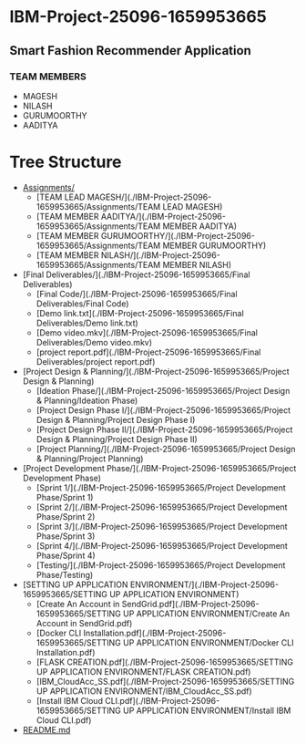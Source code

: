# IBM-Project-25096-1659953665

## Smart Fashion Recommender Application

### TEAM MEMBERS
   * MAGESH
   * NILASH
   * GURUMOORTHY
   * AADITYA

# Tree Structure

* [Assignments/](./IBM-Project-25096-1659953665/Assignments)
  * [TEAM LEAD MAGESH/](./IBM-Project-25096-1659953665/Assignments/TEAM LEAD MAGESH)
  * [TEAM MEMBER AADITYA/](./IBM-Project-25096-1659953665/Assignments/TEAM MEMBER AADITYA)
  * [TEAM MEMBER GURUMOORTHY/](./IBM-Project-25096-1659953665/Assignments/TEAM MEMBER GURUMOORTHY)
  * [TEAM MEMBER NILASH/](./IBM-Project-25096-1659953665/Assignments/TEAM MEMBER NILASH)
* [Final Deliverables/](./IBM-Project-25096-1659953665/Final Deliverables)
  * [Final Code/](./IBM-Project-25096-1659953665/Final Deliverables/Final Code)
  * [Demo link.txt](./IBM-Project-25096-1659953665/Final Deliverables/Demo link.txt)
  * [Demo video.mkv](./IBM-Project-25096-1659953665/Final Deliverables/Demo video.mkv)
  * [project report.pdf](./IBM-Project-25096-1659953665/Final Deliverables/project report.pdf)
* [Project Design & Planning/](./IBM-Project-25096-1659953665/Project Design & Planning)
  * [Ideation Phase/](./IBM-Project-25096-1659953665/Project Design & Planning/Ideation Phase)
  * [Project Design Phase I/](./IBM-Project-25096-1659953665/Project Design & Planning/Project Design Phase I)
  * [Project Design Phase II/](./IBM-Project-25096-1659953665/Project Design & Planning/Project Design Phase II)
  * [Project Planning/](./IBM-Project-25096-1659953665/Project Design & Planning/Project Planning)
* [Project Development Phase/](./IBM-Project-25096-1659953665/Project Development Phase)
  * [Sprint 1/](./IBM-Project-25096-1659953665/Project Development Phase/Sprint 1)
  * [Sprint 2/](./IBM-Project-25096-1659953665/Project Development Phase/Sprint 2)
  * [Sprint 3/](./IBM-Project-25096-1659953665/Project Development Phase/Sprint 3)
  * [Sprint 4/](./IBM-Project-25096-1659953665/Project Development Phase/Sprint 4)
  * [Testing/](./IBM-Project-25096-1659953665/Project Development Phase/Testing)
* [SETTING UP APPLICATION ENVIRONMENT/](./IBM-Project-25096-1659953665/SETTING UP APPLICATION ENVIRONMENT)
  * [Create An Account in SendGrid.pdf](./IBM-Project-25096-1659953665/SETTING UP APPLICATION ENVIRONMENT/Create An Account in SendGrid.pdf)
  * [Docker CLI Installation.pdf](./IBM-Project-25096-1659953665/SETTING UP APPLICATION ENVIRONMENT/Docker CLI Installation.pdf)
  * [FLASK CREATION.pdf](./IBM-Project-25096-1659953665/SETTING UP APPLICATION ENVIRONMENT/FLASK CREATION.pdf)
  * [IBM_CloudAcc_SS.pdf](./IBM-Project-25096-1659953665/SETTING UP APPLICATION ENVIRONMENT/IBM_CloudAcc_SS.pdf)
  * [Install IBM Cloud CLI.pdf](./IBM-Project-25096-1659953665/SETTING UP APPLICATION ENVIRONMENT/Install IBM Cloud CLI.pdf)
* [README.md](./IBM-Project-25096-1659953665/README.md)
